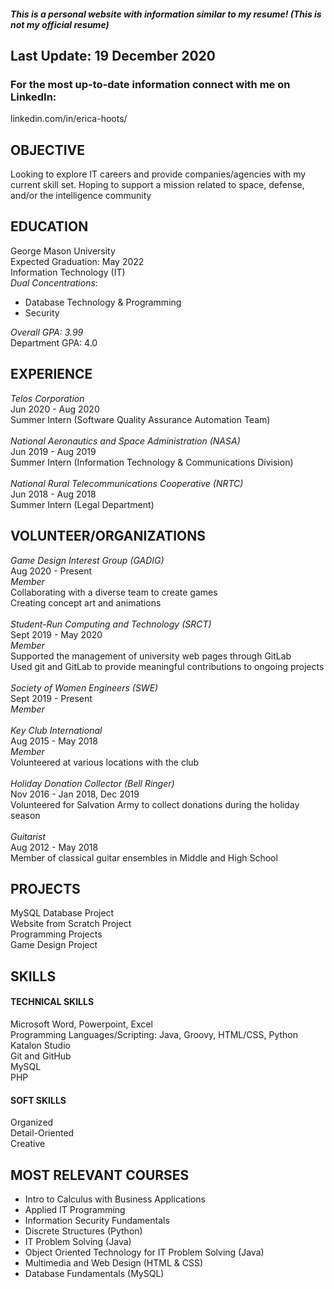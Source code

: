 ##### This is a personal website with information similar to my resume! (This is not my official resume)
## Last Update: 19 December 2020
### For the most up-to-date information connect with me on LinkedIn: 
linkedin.com/in/erica-hoots/

## OBJECTIVE
Looking to explore IT careers and provide companies/agencies with my current skill set. Hoping to support a mission related to space, defense, and/or the intelligence community
## EDUCATION
George Mason University<br> Expected Graduation: May 2022<br> Information Technology (IT)<br>
*Dual Concentrations*: 
+ Database Technology  & Programming
+ Security<br>

*Overall GPA: 3.99*<br> Department GPA: 4.0<br>

## EXPERIENCE
*Telos Corporation*<br> Jun 2020 - Aug 2020<br>
Summer Intern (Software Quality Assurance Automation Team)<br><br>
*National Aeronautics and Space Administration (NASA)*<br> Jun 2019 - Aug 2019<br>
Summer Intern (Information Technology & Communications Division)<br><br>
*National Rural Telecommunications Cooperative (NRTC)*<br> Jun 2018 - Aug 2018<br> Summer Intern (Legal Department)<br>
## VOLUNTEER/ORGANIZATIONS
*Game Design Interest Group (GADIG)*<br> Aug 2020 - Present<br> *Member*<br> Collaborating with a diverse team to create games<br> Creating concept art and animations<br><br>*Student-Run Computing and Technology (SRCT)*<br> Sept 2019 - May 2020<br> *Member*<br> Supported the management of university web pages through GitLab<br> Used git and GitLab to provide meaningful contributions to ongoing projects<br><br> *Society of Women Engineers (SWE)*<br> Sept 2019 - Present<br> *Member*<br><br> *Key Club International*<br> Aug 2015 - May 2018<br> *Member*<br> Volunteered at various locations with the club<br><br> *Holiday Donation Collector (Bell Ringer)*<br> Nov 2016 - Jan 2018, Dec 2019<br> Volunteered for Salvation Army to collect donations during the holiday season<br><br> *Guitarist*<br> Aug 2012 - May 2018<br> Member of classical guitar ensembles in Middle and High School<br>	
## PROJECTS
MySQL Database Project<br>
Website from Scratch Project<br>
Programming Projects<br>
Game Design Project<br>
## SKILLS
#### TECHNICAL SKILLS
Microsoft Word, Powerpoint, Excel<br> Programming Languages/Scripting: Java, Groovy, HTML/CSS, Python<br>Katalon Studio<br>Git and GitHub<br>MySQL<br>PHP<br>
#### SOFT SKILLS
Organized<br> Detail-Oriented<br> Creative
## MOST RELEVANT COURSES
+ Intro to Calculus with Business Applications<br> 
+ Applied IT Programming<br>
+ Information Security Fundamentals<br> 
+ Discrete Structures (Python)<br>
+ IT Problem Solving (Java)<br>
+ Object Oriented Technology for IT Problem Solving (Java)<br>
+ Multimedia and Web Design (HTML & CSS)<br>
+ Database Fundamentals (MySQL)<br>








